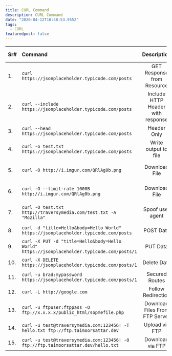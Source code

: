 ```yaml
---
title: CURL Command
description: CURL Command
date: "2020-04-12T10:48:53.955Z"
tags:
  - CURL
featuredpost: false
---
```

|Sr# | Command | Description | Optional Parameter  | 
|:--- |:---- |:----:| ----:|
|1.| `curl https://jsonplaceholder.typicode.com/posts` | GET Response from Resource | n/a |
|2.| `curl --include https://jsonplaceholder.typicode.com/posts` | Include HTTP Header with response | (--include, -i) |
|3.| `curl --head https://jsonplaceholder.typicode.com/posts`| Header Only | (--head, -I) |
|4.| `curl -o test.txt https://jsonplaceholder.typicode.com/posts`| Write output to file | (-o, --output)|
|5.| `curl -O http://i.imgur.com/QRlAg0b.png` | Download File | (-O, --remote-name) |
|6.| `curl -O --limit-rate 1000B http://i.imgur.com/QRlAg0b.png` | Download File | (-O, --remote-name) |
|7.| `curl -O test.txt http://traversymedia.com/test.txt -A "Mozilla"` | Spoof user agent | (-O, --remote-name) |
|8.| `curl -d "title=Hello&body=Hello World" https://jsonplaceholder.typicode.com/posts` | POST Data | (-d, --data) |
|9.| `curl -X PUT -d "title=Hello&body=Hello World" https://jsonplaceholder.typicode.com/posts/1` | PUT Data | (-X PUT -d) |
|10.| `curl -X DELETE https://jsonplaceholder.typicode.com/posts/1` | Delete Data | (-X DELETE) |
|11.| `curl -u brad:mypassword https://jsonplaceholder.typicode.com/posts/1` | Secured Routes | (-X DELETE) |
|12.| `curl -L http://google.com` | Follow Redirection | (-L) |
|13.| `curl -u ftpuser:ftppass -O ftp://x.x.x.x/public_html/sopmefile.php` | Download Files From FTP Server | (-L) |
|14.| `curl -u test@traversymedia.com:123456! -T hello.txt ftp://ftp.taimoorsattar.dev` | Upload via FTP | n/a |
|15.| `curl -u test@traversymedia.com:123456! -O ftp://ftp.taimoorsattar.dev/hello.txt` | Download via FTP | n/a |


